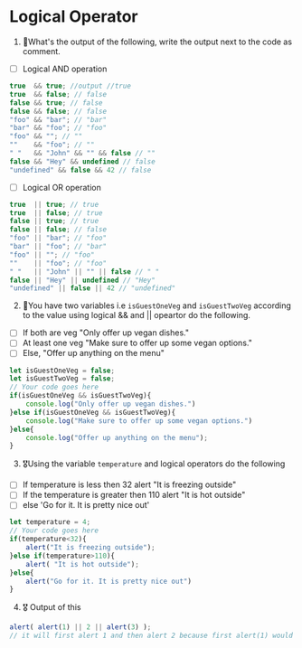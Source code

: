 # Logical Operator

1. 🥇What's the output of the following, write the output next to the code as comment.

* [ ] Logical AND operation

```js
true  && true; //output //true
true  && false; // false
false && true; // false
false && false; // false
"foo" && "bar"; // "bar"
"bar" && "foo"; // "foo"
"foo" && ""; // ""
""    && "foo"; // ""
" "   && "John" && "" && false // ""
false && "Hey" && undefined // false
"undefined" && false && 42 // false
```

* [ ] Logical OR operation
```js
true  || true; // true
true  || false; // true
false || true; // true
false || false; // false
"foo" || "bar"; // "foo"
"bar" || "foo"; // "bar"
"foo" || ""; // "foo"
""    || "foo"; // "foo"
" "   || "John" || "" || false // " "
false || "Hey" || undefined // "Hey"
"undefined" || false || 42 // "undefined"
```

2. 🥈You have two variables i.e `isGuestOneVeg` and  `isGuestTwoVeg` according to the value using logical && and || opeartor do the following.

* [ ] If both are veg "Only offer up vegan dishes."
* [ ] At least one veg  "Make sure to offer up some vegan options."
* [ ] Else, "Offer up anything on the menu"
```js
let isGuestOneVeg = false;
let isGuestTwoVeg = false;
// Your code goes here
if(isGuestOneVeg && isGuestTwoVeg){
    console.log("Only offer up vegan dishes.")
}else if(isGuestOneVeg && isGuestTwoVeg){
    console.log("Make sure to offer up some vegan options.")
}else{
    console.log("Offer up anything on the menu");
}
```


3. 🎖Using the variable `temperature` and logical operators do the following
* [ ] If temperature is less then 32 alert "It is freezing outside"
* [ ] If the temperature is greater then 110 alert "It is hot outside"
* [ ] else 'Go for it. It is pretty nice out'
```js
let temperature = 4;
// Your code goes here
if(temperature<32){
    alert("It is freezing outside");
}else if(temperature>110){
    alert( "It is hot outside");
}else{
    alert("Go for it. It is pretty nice out")
}
```

4. 🎖 Output of this
```js
alert( alert(1) || 2 || alert(3) );
// it will first alert 1 and then alert 2 because first alert(1) would be evaluated and then it will be checked for truthy value but alert(1) would return undefined but OR operator looks for first falsey value till it reaches at the end. So it will check 2 which is a truthy value and return it to alert() and that value would be alerted.
```